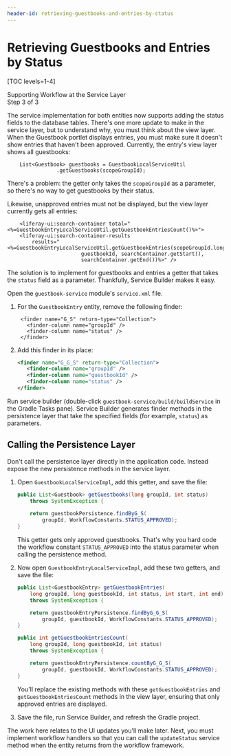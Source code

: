 ```yaml
---
header-id: retrieving-guestbooks-and-entries-by-status
---
```


# Retrieving Guestbooks and Entries by Status

[TOC levels=1-4]

<div class="learn-path-step">
    <p>Supporting Workflow at the Service Layer<br>Step 3 of 3</p>
</div>

The service implementation for both entities now supports adding the status
fields to the database tables. There's one more update to make in the service
layer, but to understand why, you must think about the view layer. When the
Guestbook portlet displays entries, you must make sure it doesn't show entries
that haven't been approved. Currently, the entry's view layer shows all
guestbooks:

		List<Guestbook> guestbooks = GuestbookLocalServiceUtil
					.getGuestbooks(scopeGroupId);

There's a problem: the getter only takes the `scopeGroupId` as a parameter, so
there's no way to get guestbooks by their status.

Likewise, unapproved entries must not be displayed, but the view layer currently
gets all entries:

        <liferay-ui:search-container total="<%=GuestbookEntryLocalServiceUtil.getGuestbookEntriesCount()%>">
        <liferay-ui:search-container-results
            results="<%=GuestbookEntryLocalServiceUtil.getGuestbookEntries(scopeGroupId.longValue(),
                            guestbookId, searchContainer.getStart(),
                            searchContainer.getEnd())%>" />

The solution is to implement for guestbooks and entries a getter that takes the
`status` field as a parameter. Thankfully, Service Builder makes it easy.

Open the `guestbook-service` module's `service.xml` file. 

1. For the `GuestbookEntry` entity, remove the following finder:
    
        <finder name="G_S" return-type="Collection">
          <finder-column name="groupId" />
          <finder-column name="status" />
        </finder>

2. Add this finder in its place:

   ```xml
   <finder name="G_G_S" return-type="Collection">
      <finder-column name="groupId" />
      <finder-column name="guestbookId" />
      <finder-column name="status" />
   </finder>
   ```

Run service builder (double-click `guestbook-service/build/buildService` in the
Gradle Tasks pane). Service Builder generates finder methods in the
persistence layer that take the specified fields (for example, `status`) as
parameters.

## Calling the Persistence Layer

Don't call the persistence layer directly in the application code. Instead
expose the new persistence methods in the service layer. 

1.  Open `GuestbookLocalServiceImpl`, add this getter, and save the file:

    ```java
	public List<Guestbook> getGuestbooks(long groupId, int status)
		throws SystemException {
		
		return guestbookPersistence.findByG_S(
			groupId, WorkflowConstants.STATUS_APPROVED);
	}
    ```

    This getter gets only approved guestbooks. That's why you hard code the
    workflow constant `STATUS_APPROVED` into the status parameter when calling
    the persistence method. 

2.  Now open `GuestbookEntryLocalServiceImpl`, add these two getters, and save
    the file:

    ```java
	public List<GuestbookEntry> getGuestbookEntries(
		long groupId, long guestbookId, int status, int start, int end)
		throws SystemException {

		return guestbookEntryPersistence.findByG_G_S(
			groupId, guestbookId, WorkflowConstants.STATUS_APPROVED);
	}

	public int getGuestbookEntriesCount(
		long groupId, long guestbookId, int status)
		throws SystemException {

		return guestbookEntryPersistence.countByG_G_S(
			groupId, guestbookId, WorkflowConstants.STATUS_APPROVED);
	}
    ```

    You'll replace the existing methods with these `getGuestbookEntries` and
    `getGuestbookEntriesCount` methods in the view layer, ensuring that only
    approved entries are displayed. 

3.  Save the file, run Service Builder, and refresh the Gradle project. 

The work here relates to the UI updates you'll make later. Next, you must
implement workflow handlers so that you can call the `updateStatus` service
method when the entity returns from the workflow framework.
